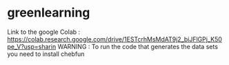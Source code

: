 # greenlearning

Link to the google Colab : https://colab.research.google.com/drive/1ESTcrhMsMdAT9j2_biJFlGPj_K50pe_V?usp=sharin
WARNING : To run the code that generates the data sets you need to install chebfun
